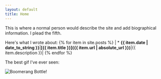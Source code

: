 ```yaml
---
layout: default
title: Home
---
```

This is where a normal person would describe the site and
add biographical information. I plead the fifth.

Here's what I wrote about:
{% for item in site.posts %}
| * **{{ item.date | date_to_string }}**|**[{{ item.title }}]({{ item.url | absolute_url }})**|{{ item.description }}|
{% endfor %}

The best gif I've ever seen:

![Boomerang Bottle!](https://i.imgur.com/f5u2RL5.gif)
